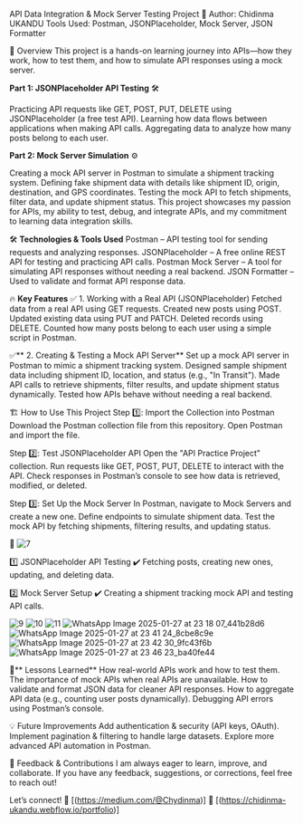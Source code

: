 API Data Integration & Mock Server Testing Project 🚀
Author: Chidinma UKANDU
Tools Used: Postman, JSONPlaceholder, Mock Server, JSON Formatter

📖 Overview
This project is a hands-on learning journey into APIs—how they work, how to test them, and how to simulate API responses using a mock server.

**Part 1: JSONPlaceholder API Testing** 🛠️

Practicing API requests like GET, POST, PUT, DELETE using JSONPlaceholder (a free test API).
Learning how data flows between applications when making API calls.
Aggregating data to analyze how many posts belong to each user.

**Part 2: Mock Server Simulation** ⚙️

Creating a mock API server in Postman to simulate a shipment tracking system.
Defining fake shipment data with details like shipment ID, origin, destination, and GPS coordinates.
Testing the mock API to fetch shipments, filter data, and update shipment status.
This project showcases my passion for APIs, my ability to test, debug, and integrate APIs, and my commitment to learning data integration skills.

🛠️ **Technologies & Tools Used**
Postman – API testing tool for sending requests and analyzing responses.
JSONPlaceholder – A free online REST API for testing and practicing API calls.
Postman Mock Server – A tool for simulating API responses without needing a real backend.
JSON Formatter – Used to validate and format API response data.

🔥 **Key Features**
✅ 1. Working with a Real API (JSONPlaceholder)
Fetched data from a real API using GET requests.
Created new posts using POST.
Updated existing data using PUT and PATCH.
Deleted records using DELETE.
Counted how many posts belong to each user using a simple script in Postman.

✅** 2. Creating & Testing a Mock API Server**
Set up a mock API server in Postman to mimic a shipment tracking system.
Designed sample shipment data including shipment ID, location, and status (e.g., "In Transit").
Made API calls to retrieve shipments, filter results, and update shipment status dynamically.
Tested how APIs behave without needing a real backend.

🏗️ How to Use This Project
Step 1️⃣: Import the Collection into Postman
Download the Postman collection file from this repository.
Open Postman and import the file.

Step 2️⃣: Test JSONPlaceholder API
Open the "API Practice Project" collection.
Run requests like GET, POST, PUT, DELETE to interact with the API.
Check responses in Postman’s console to see how data is retrieved, modified, or deleted.

Step 3️⃣: Set Up the Mock Server
In Postman, navigate to Mock Servers and create a new one.
Define endpoints to simulate shipment data.
Test the mock API by fetching shipments, filtering results, and updating status.

📸 ![7](https://github.com/user-attachments/assets/ab549e44-1196-4185-9cae-bbeed5b4b12b)

1️⃣ JSONPlaceholder API Testing
✔️ Fetching posts, creating new ones, updating, and deleting data.

2️⃣ Mock Server Setup
✔️ Creating a shipment tracking mock API and testing API calls.

![9](https://github.com/user-attachments/assets/7f95d844-5d1e-4dfe-9195-d8fd6b17e86c)
![10](https://github.com/user-attachments/assets/ab637535-f053-4914-a055-2c51b02ad05f)
![11](https://github.com/user-attachments/assets/30ffc7ff-2848-48c9-9999-614ec6d9cc33)
![WhatsApp Image 2025-01-27 at 23 18 07_441b28d6](https://github.com/user-attachments/assets/33e60774-13f9-4b6f-bf29-c692684d28e0)
![WhatsApp Image 2025-01-27 at 23 41 24_8cbe8c9e](https://github.com/user-attachments/assets/cd4b2543-f127-4a22-b265-29f3f21d9487)
![WhatsApp Image 2025-01-27 at 23 42 30_9fc43f6b](https://github.com/user-attachments/assets/07f75980-b479-418f-b4dd-83004dedf19b)
![WhatsApp Image 2025-01-27 at 23 46 23_ba40fe44](https://github.com/user-attachments/assets/a93c454f-4697-4dc5-80a8-017c95b93f6f)


🚀** Lessons Learned**
How real-world APIs work and how to test them.
The importance of mock APIs when real APIs are unavailable.
How to validate and format JSON data for cleaner API responses.
How to aggregate API data (e.g., counting user posts dynamically).
Debugging API errors using Postman’s console.

💡 Future Improvements
Add authentication & security (API keys, OAuth).
Implement pagination & filtering to handle large datasets.
Explore more advanced API automation in Postman.

📩 Feedback & Contributions
I am always eager to learn, improve, and collaborate. If you have any feedback, suggestions, or corrections, feel free to reach out!

Let’s connect!
📌 [(https://medium.com/@Chydinma)]
📌 [(https://chidinma-ukandu.webflow.io/portfolio)]

